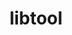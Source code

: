 ---
title: "libtool"
layout: cache
categories: [package, v0.20.3]
meta: {"versions": ["2.4.7"], "compilers": ["gcc@=11.1.0", "gcc@=11.3.0", "gcc@=11.4.0", "gcc@=12.1.0", "gcc@=7.3.1", "gcc@=7.5.0", "oneapi@=2023.0.0"], "oss": ["amzn2", "ubuntu18.04", "ubuntu20.04", "ubuntu22.04"], "platforms": ["linux"], "targets": ["aarch64", "neoverse_n1", "ppc64le", "x86_64", "x86_64_v3"], "stacks": ["aws-ahug", "aws-ahug-aarch64", "aws-isc", "aws-isc-aarch64", "build_systems", "data-vis-sdk", "e4s", "e4s-oneapi", "e4s-power", "gpu-tests", "ml-linux-x86_64-cpu", "ml-linux-x86_64-cuda", "ml-linux-x86_64-rocm", "radiuss", "radiuss-aws", "radiuss-aws-aarch64", "root", "tutorial"], "num_specs": 10, "num_specs_by_stack": {"root": 10, "aws-isc-aarch64": 2, "radiuss-aws-aarch64": 2, "aws-ahug-aarch64": 2, "aws-isc": 1, "radiuss-aws": 1, "aws-ahug": 1, "e4s-power": 1, "build_systems": 1, "radiuss": 1, "e4s-oneapi": 1, "e4s": 1, "data-vis-sdk": 1, "gpu-tests": 1, "tutorial": 2, "ml-linux-x86_64-cuda": 1, "ml-linux-x86_64-rocm": 1, "ml-linux-x86_64-cpu": 1}}
spec_details: [{"hash": "zuz5lafmzb2felqnrm73hcqdk3fspf7y", "compiler": "gcc@=7.3.1", "versions": ["2.4.7"], "os": "amzn2", "platform": "linux", "target": "aarch64", "variants": ["build_system=autotools"], "stacks": ["root", "aws-isc-aarch64", "radiuss-aws-aarch64", "aws-ahug-aarch64"], "size": "-", "tarball": "https://binaries.spack.io/releases/v0.20.3/build_cache/linux-amzn2-aarch64/gcc-7.3.1/libtool-2.4.7/linux-amzn2-aarch64-gcc-7.3.1-libtool-2.4.7-zuz5lafmzb2felqnrm73hcqdk3fspf7y.spack"}, {"hash": "t5glxjgklaoawtoxrwrx67vqpj2hkaw5", "compiler": "gcc@=7.3.1", "versions": ["2.4.7"], "os": "amzn2", "platform": "linux", "target": "neoverse_n1", "variants": ["build_system=autotools"], "stacks": ["root", "aws-isc-aarch64", "radiuss-aws-aarch64", "aws-ahug-aarch64"], "size": "-", "tarball": "https://binaries.spack.io/releases/v0.20.3/build_cache/linux-amzn2-neoverse_n1/gcc-7.3.1/libtool-2.4.7/linux-amzn2-neoverse_n1-gcc-7.3.1-libtool-2.4.7-t5glxjgklaoawtoxrwrx67vqpj2hkaw5.spack"}, {"hash": "2x5vlsixxy64ilnwdlrlwyq6zhi3cvud", "compiler": "gcc@=7.3.1", "versions": ["2.4.7"], "os": "amzn2", "platform": "linux", "target": "x86_64_v3", "variants": ["build_system=autotools"], "stacks": ["aws-isc", "root", "radiuss-aws", "aws-ahug"], "size": "-", "tarball": "https://binaries.spack.io/releases/v0.20.3/build_cache/linux-amzn2-x86_64_v3/gcc-7.3.1/libtool-2.4.7/linux-amzn2-x86_64_v3-gcc-7.3.1-libtool-2.4.7-2x5vlsixxy64ilnwdlrlwyq6zhi3cvud.spack"}, {"hash": "u5hu57b3gzmhqhktpaq3zrophjrfclvs", "compiler": "gcc@=11.1.0", "versions": ["2.4.7"], "os": "ubuntu20.04", "platform": "linux", "target": "ppc64le", "variants": ["build_system=autotools"], "stacks": ["e4s-power", "root"], "size": "-", "tarball": "https://binaries.spack.io/releases/v0.20.3/build_cache/linux-ubuntu20.04-ppc64le/gcc-11.1.0/libtool-2.4.7/linux-ubuntu20.04-ppc64le-gcc-11.1.0-libtool-2.4.7-u5hu57b3gzmhqhktpaq3zrophjrfclvs.spack"}, {"hash": "savanyocczo6krtxz5v36f5i2pa4ravz", "compiler": "gcc@=7.5.0", "versions": ["2.4.7"], "os": "ubuntu18.04", "platform": "linux", "target": "x86_64_v3", "variants": ["build_system=autotools"], "stacks": ["build_systems", "root", "radiuss"], "size": "-", "tarball": "https://binaries.spack.io/releases/v0.20.3/build_cache/linux-ubuntu18.04-x86_64_v3/gcc-7.5.0/libtool-2.4.7/linux-ubuntu18.04-x86_64_v3-gcc-7.5.0-libtool-2.4.7-savanyocczo6krtxz5v36f5i2pa4ravz.spack"}, {"hash": "pickjwwsb6xeb76onvoeora4bpdzrxvj", "compiler": "oneapi@=2023.0.0", "versions": ["2.4.7"], "os": "ubuntu20.04", "platform": "linux", "target": "x86_64", "variants": ["build_system=autotools"], "stacks": ["root", "e4s-oneapi"], "size": "-", "tarball": "https://binaries.spack.io/releases/v0.20.3/build_cache/linux-ubuntu20.04-x86_64/oneapi-2023.0.0/libtool-2.4.7/linux-ubuntu20.04-x86_64-oneapi-2023.0.0-libtool-2.4.7-pickjwwsb6xeb76onvoeora4bpdzrxvj.spack"}, {"hash": "ozypize76ww4rsabd3js3mxtkzqlnaik", "compiler": "gcc@=11.1.0", "versions": ["2.4.7"], "os": "ubuntu20.04", "platform": "linux", "target": "x86_64_v3", "variants": ["build_system=autotools"], "stacks": ["e4s", "root", "data-vis-sdk", "gpu-tests"], "size": "-", "tarball": "https://binaries.spack.io/releases/v0.20.3/build_cache/linux-ubuntu20.04-x86_64_v3/gcc-11.1.0/libtool-2.4.7/linux-ubuntu20.04-x86_64_v3-gcc-11.1.0-libtool-2.4.7-ozypize76ww4rsabd3js3mxtkzqlnaik.spack"}, {"hash": "qkvj7amqg5545llggv4k4jkgslrncfdu", "compiler": "gcc@=11.3.0", "versions": ["2.4.7"], "os": "ubuntu22.04", "platform": "linux", "target": "x86_64_v3", "variants": ["build_system=autotools"], "stacks": ["root", "tutorial"], "size": "-", "tarball": "https://binaries.spack.io/releases/v0.20.3/build_cache/linux-ubuntu22.04-x86_64_v3/gcc-11.3.0/libtool-2.4.7/linux-ubuntu22.04-x86_64_v3-gcc-11.3.0-libtool-2.4.7-qkvj7amqg5545llggv4k4jkgslrncfdu.spack"}, {"hash": "cw6nhmfnzq5tk46qyplcdlnmib6qznsb", "compiler": "gcc@=11.4.0", "versions": ["2.4.7"], "os": "ubuntu22.04", "platform": "linux", "target": "x86_64_v3", "variants": ["build_system=autotools"], "stacks": ["root", "ml-linux-x86_64-cuda", "ml-linux-x86_64-rocm", "ml-linux-x86_64-cpu"], "size": "-", "tarball": "https://binaries.spack.io/releases/v0.20.3/build_cache/linux-ubuntu22.04-x86_64_v3/gcc-11.4.0/libtool-2.4.7/linux-ubuntu22.04-x86_64_v3-gcc-11.4.0-libtool-2.4.7-cw6nhmfnzq5tk46qyplcdlnmib6qznsb.spack"}, {"hash": "owrdqykjtpxxderxoeqp3agekvt2qnzn", "compiler": "gcc@=12.1.0", "versions": ["2.4.7"], "os": "ubuntu22.04", "platform": "linux", "target": "x86_64_v3", "variants": ["build_system=autotools"], "stacks": ["root", "tutorial"], "size": "-", "tarball": "https://binaries.spack.io/releases/v0.20.3/build_cache/linux-ubuntu22.04-x86_64_v3/gcc-12.1.0/libtool-2.4.7/linux-ubuntu22.04-x86_64_v3-gcc-12.1.0-libtool-2.4.7-owrdqykjtpxxderxoeqp3agekvt2qnzn.spack"}]
---
